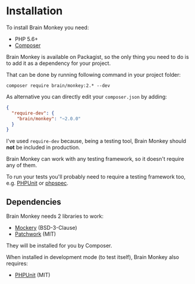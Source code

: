 <!--
currentMenu: "installation"
currentSection: "Getting Started"
title: "Installation"
-->
# Installation

To install Brain Monkey you need:

 - PHP 5.6+
 - [Composer](https://getcomposer.org)

Brain Monkey is available on Packagist, so the only thing you need to do is to add it as a dependency for your project.

That can be done by running following command in your project folder:

```shell
composer require brain/monkey:2.* --dev
```

As alternative you can directly edit your `composer.json` by adding:

```json
{
  "require-dev": {
    "brain/monkey": "~2.0.0"
  }
}
```

I've used `require-dev` because, being a testing tool, Brain Monkey should **not** be included in production.

Brain Monkey can work with any testing framework, so it doesn't require any of them.

To run your tests you'll probably need to require a testing framework too, e.g. [PHPUnit](https://phpunit.de/) or [phpspec](http://www.phpspec.net/en/latest/).



## Dependencies

Brain Monkey needs 2 libraries to work:

 - [Mockery](http://docs.mockery.io/en/latest/) (BSD-3-Clause)
 - [Patchwork](http://antecedent.github.io/patchwork/) (MIT)

They will be installed for you by Composer.

When installed in development mode (to test itself), Brain Monkey also requires:

 - [PHPUnit](https://phpunit.de/) (MIT)
